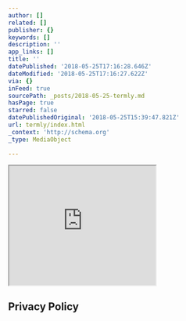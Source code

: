```yaml
---
author: []
related: []
publisher: {}
keywords: []
description: ''
app_links: []
title: ''
datePublished: '2018-05-25T17:16:28.646Z'
dateModified: '2018-05-25T17:16:27.622Z'
via: {}
inFeed: true
sourcePath: _posts/2018-05-25-termly.md
hasPage: true
starred: false
datePublishedOriginal: '2018-05-25T15:39:47.821Z'
url: termly/index.html
_context: 'http://schema.org'
_type: MediaObject

---
```

<iframe src="https://the-grid.github.io/ed-userhtml/?g=eJwljzGOgzAQRXtOMWsppTGEDWEjcJMrpNnSsYdgrWGssQni9hsl5XvF0__9l5RwQ57DDjc29s8vD7iSQ5BSF0XvRzYzwuZdngZRV9VBQMp7wEFM6B9TvsDP6Tm9JNuXyjmmi1ImxjK_o6Un5ciuMy5ZRfZPY3cZKXi7KzzWlWuaVtrzyclv047SnDsrm8a0Td3VbYdHAe8Bd2KHPIhKgAmBtnENIVlGXHQB0Ef9SyvDnWlLyOAIEyyUIa0xEmf4vEhlr6IuevVB_Q8RuVKl" height="244" style=""></iframe>

<article style=""><h1>Privacy Policy</h1></article>